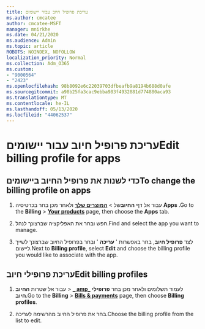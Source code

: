 ```yaml
---
title: עריכת פרופיל חיוב עבור יישומים
ms.author: cmcatee
author: cmcatee-MSFT
manager: mnirkhe
ms.date: 04/21/2020
ms.audience: Admin
ms.topic: article
ROBOTS: NOINDEX, NOFOLLOW
localization_priority: Normal
ms.collection: Adm_O365
ms.custom:
- "9000564"
- "2423"
ms.openlocfilehash: 98b8092e6c22039703dfbeafb9a8194b688d0afe
ms.sourcegitcommit: a98b25fa3cac9ebba983f4932881d774880aca93
ms.translationtype: MT
ms.contentlocale: he-IL
ms.lasthandoff: 05/13/2020
ms.locfileid: "44062537"
---
```

# <a name="edit-billing-profile-for-apps"></a><span data-ttu-id="3b2dd-102">עריכת פרופיל חיוב עבור יישומים</span><span class="sxs-lookup"><span data-stu-id="3b2dd-102">Edit billing profile for apps</span></span>

## <a name="to-change-the-billing-profile-on-apps"></a><span data-ttu-id="3b2dd-103">כדי לשנות את פרופיל החיוב ביישומים</span><span class="sxs-lookup"><span data-stu-id="3b2dd-103">To change the billing profile on apps</span></span>

1. <span data-ttu-id="3b2dd-104">עבור אל דף **החיוב**של  >  **[המוצרים שלך](https://go.microsoft.com/fwlink/p/?linkid=842054)** ולאחר מכן בחר בכרטיסיה **Apps** .</span><span class="sxs-lookup"><span data-stu-id="3b2dd-104">Go to the **Billing** > **[Your products](https://go.microsoft.com/fwlink/p/?linkid=842054)** page, then choose the **Apps** tab.</span></span>

2. <span data-ttu-id="3b2dd-105">חפש ובחר את האפליקציה שברצונך לנהל.</span><span class="sxs-lookup"><span data-stu-id="3b2dd-105">Find and select the app you want to manage.</span></span>  

3. <span data-ttu-id="3b2dd-106">לצד **פרופיל חיוב**, בחר באפשרות ' **עריכה** ' ובחר בפרופיל החיוב שברצונך לשייך ליישום.</span><span class="sxs-lookup"><span data-stu-id="3b2dd-106">Next to **Billing profile**, select **Edit** and choose the billing profile you would like to associate with the app.</span></span>

## <a name="edit-billing-profiles"></a><span data-ttu-id="3b2dd-107">עריכת פרופילי חיוב</span><span class="sxs-lookup"><span data-stu-id="3b2dd-107">Edit billing profiles</span></span>

1. <span data-ttu-id="3b2dd-108">עבור אל שטרות **החיוב**  >  **[_ amp_](https://go.microsoft.com/fwlink/p/?linkid=848039)** לעמוד תשלומים ולאחר מכן בחר **פרופילי חיוב**.</span><span class="sxs-lookup"><span data-stu-id="3b2dd-108">Go to the **Billing** > **[Bills & payments](https://go.microsoft.com/fwlink/p/?linkid=848039)** page, then choose **Billing profiles**.</span></span>

2. <span data-ttu-id="3b2dd-109">בחר את פרופיל החיוב מהרשימה לעריכה.</span><span class="sxs-lookup"><span data-stu-id="3b2dd-109">Choose the billing profile from the list to edit.</span></span>